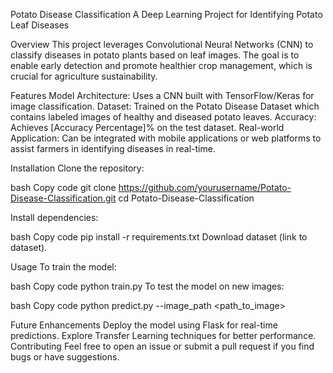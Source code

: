 Potato Disease Classification 
A Deep Learning Project for Identifying Potato Leaf Diseases

Overview
This project leverages Convolutional Neural Networks (CNN) to classify diseases in potato plants based on leaf images. The goal is to enable early detection and promote healthier crop management, which is crucial for agriculture sustainability.

Features
Model Architecture: Uses a CNN built with TensorFlow/Keras for image classification.
Dataset: Trained on the Potato Disease Dataset which contains labeled images of healthy and diseased potato leaves.
Accuracy: Achieves [Accuracy Percentage]% on the test dataset.
Real-world Application: Can be integrated with mobile applications or web platforms to assist farmers in identifying diseases in real-time.

Installation
Clone the repository:

bash
Copy code
git clone https://github.com/yourusername/Potato-Disease-Classification.git
cd Potato-Disease-Classification

Install dependencies:

bash
Copy code
pip install -r requirements.txt
Download dataset (link to dataset).

Usage
To train the model:

bash
Copy code
python train.py
To test the model on new images:

bash
Copy code
python predict.py --image_path <path_to_image>

Future Enhancements
Deploy the model using Flask for real-time predictions.
Explore Transfer Learning techniques for better performance.
Contributing
Feel free to open an issue or submit a pull request if you find bugs or have suggestions.
